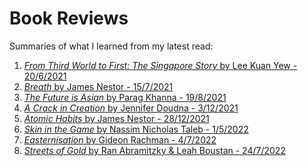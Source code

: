 # Book Reviews

Summaries of what I learned from my latest read:

<!--
| | | |
|:-------------------------:|:-------------------------:|:-------------------------:|
|<img width="1604" alt="screen shot 2017-08-07 at 12 18 15 pm" src="./bookreviews/breath/breath_cover.jpeg">  Breath innit |  <img width="1604" alt="screen shot 2017-08-07 at 12 18 15 pm" src="https://user-images.githubusercontent.com/297678/29892310-03e92256-8d83-11e7-9b58-986dcb6f702e.png">|<img width="1604" alt="screen shot 2017-08-07 at 12 18 15 pm" src="https://user-images.githubusercontent.com/297678/29892310-03e92256-8d83-11e7-9b58-986dcb6f702e.png">|
|<img width="1604" alt="screen shot 2017-08-07 at 12 18 15 pm" src="https://user-images.githubusercontent.com/297678/29892310-03e92256-8d83-11e7-9b58-986dcb6f702e.png">  |  <img width="1604" alt="screen shot 2017-08-07 at 12 18 15 pm" src="https://user-images.githubusercontent.com/297678/29892310-03e92256-8d83-11e7-9b58-986dcb6f702e.png">|<img width="1604" alt="screen shot 2017-08-07 at 12 18 15 pm" src="https://user-images.githubusercontent.com/297678/29892310-03e92256-8d83-11e7-9b58-986dcb6f702e.png">|
|<img width="1604" alt="screen shot 2017-08-07 at 12 18 15 pm" src="https://user-images.githubusercontent.com/297678/29892310-03e92256-8d83-11e7-9b58-986dcb6f702e.png">  |  <img width="1604" alt="screen shot 2017-08-07 at 12 18 15 pm" src="https://user-images.githubusercontent.com/297678/29892310-03e92256-8d83-11e7-9b58-986dcb6f702e.png">|<img width="1604" alt="screen shot 2017-08-07 at 12 18 15 pm" src="https://user-images.githubusercontent.com/297678/29892310-03e92256-8d83-11e7-9b58-986dcb6f702e.png">|
-->

1. [*From Third World to First: The Singapore Story* by Lee Kuan Yew - 20/6/2021](./bookreviews/fromthirdworldtofirst/thirdworldtofirst.md) 
2. [*Breath* by James Nestor - 15/7/2021](./bookreviews/breath/breath.md)
3. [*The Future is Asian* by Parag Khanna - 19/8/2021](./bookreviews/future_is_asian/futureisasian.md)
4. [*A Crack in Creation* by Jennifer Doudna - 3/12/2021](./bookreviews/crispr/crispr.md)
5. [*Atomic Habits* by James Nestor - 28/12/2021](./bookreviews/atomichabits/atomichabits.md)
6. [*Skin in the Game* by Nassim Nicholas Taleb - 1/5/2022](./bookreviews/skininthegame/skininthegame.md)
7. [*Easternisation* by Gideon Rachman - 4/7/2022](./bookreviews/easternisation/easternisation.md)
8. [*Streets of Gold* by Ran Abramitzky & Leah Boustan - 24/7/2022](./bookreviews/streetsofgold/streetsofgold.md)
